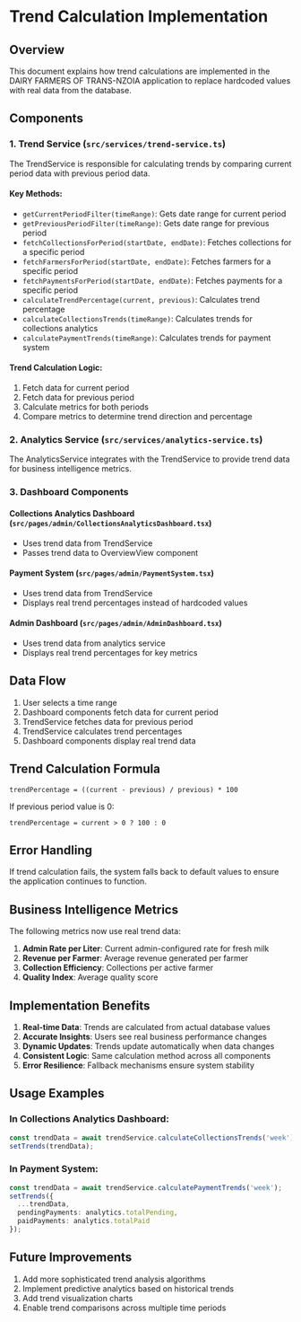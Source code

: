# Trend Calculation Implementation

## Overview

This document explains how trend calculations are implemented in the DAIRY FARMERS OF TRANS-NZOIA application to replace hardcoded values with real data from the database.

## Components

### 1. Trend Service (`src/services/trend-service.ts`)

The TrendService is responsible for calculating trends by comparing current period data with previous period data.

#### Key Methods:

- `getCurrentPeriodFilter(timeRange)`: Gets date range for current period
- `getPreviousPeriodFilter(timeRange)`: Gets date range for previous period
- `fetchCollectionsForPeriod(startDate, endDate)`: Fetches collections for a specific period
- `fetchFarmersForPeriod(startDate, endDate)`: Fetches farmers for a specific period
- `fetchPaymentsForPeriod(startDate, endDate)`: Fetches payments for a specific period
- `calculateTrendPercentage(current, previous)`: Calculates trend percentage
- `calculateCollectionsTrends(timeRange)`: Calculates trends for collections analytics
- `calculatePaymentTrends(timeRange)`: Calculates trends for payment system

#### Trend Calculation Logic:

1. Fetch data for current period
2. Fetch data for previous period
3. Calculate metrics for both periods
4. Compare metrics to determine trend direction and percentage

### 2. Analytics Service (`src/services/analytics-service.ts`)

The AnalyticsService integrates with the TrendService to provide trend data for business intelligence metrics.

### 3. Dashboard Components

#### Collections Analytics Dashboard (`src/pages/admin/CollectionsAnalyticsDashboard.tsx`)

- Uses trend data from TrendService
- Passes trend data to OverviewView component

#### Payment System (`src/pages/admin/PaymentSystem.tsx`)

- Uses trend data from TrendService
- Displays real trend percentages instead of hardcoded values

#### Admin Dashboard (`src/pages/admin/AdminDashboard.tsx`)

- Uses trend data from analytics service
- Displays real trend percentages for key metrics

## Data Flow

1. User selects a time range
2. Dashboard components fetch data for current period
3. TrendService fetches data for previous period
4. TrendService calculates trend percentages
5. Dashboard components display real trend data

## Trend Calculation Formula

```
trendPercentage = ((current - previous) / previous) * 100
```

If previous period value is 0:
```
trendPercentage = current > 0 ? 100 : 0
```

## Error Handling

If trend calculation fails, the system falls back to default values to ensure the application continues to function.

## Business Intelligence Metrics

The following metrics now use real trend data:

1. **Admin Rate per Liter**: Current admin-configured rate for fresh milk
2. **Revenue per Farmer**: Average revenue generated per farmer
3. **Collection Efficiency**: Collections per active farmer
4. **Quality Index**: Average quality score

## Implementation Benefits

1. **Real-time Data**: Trends are calculated from actual database values
2. **Accurate Insights**: Users see real business performance changes
3. **Dynamic Updates**: Trends update automatically when data changes
4. **Consistent Logic**: Same calculation method across all components
5. **Error Resilience**: Fallback mechanisms ensure system stability

## Usage Examples

### In Collections Analytics Dashboard:
```typescript
const trendData = await trendService.calculateCollectionsTrends('week');
setTrends(trendData);
```

### In Payment System:
```typescript
const trendData = await trendService.calculatePaymentTrends('week');
setTrends({
  ...trendData,
  pendingPayments: analytics.totalPending,
  paidPayments: analytics.totalPaid
});
```

## Future Improvements

1. Add more sophisticated trend analysis algorithms
2. Implement predictive analytics based on historical trends
3. Add trend visualization charts
4. Enable trend comparisons across multiple time periods